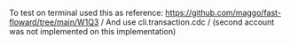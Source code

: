To test on terminal used this as reference: https://github.com/maggo/fast-floward/tree/main/W1Q3 /
And use cli.transaction.cdc /
(second account was not implemented on this implementation)
